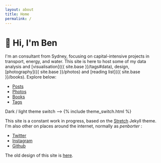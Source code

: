 ```yaml
---
layout: about
title: Home
permalink: /
---
```


# 👋 Hi, I'm Ben

I'm an consultant from Sydney, focusing on capital-intensive projects in transport, energy, and water. This site is here to host some of my data analysis and [visualisation]({{ site.base }}/tags#data), design, [photography]({{ site.base }}/photos) and [reading list]({{ site.base }}/books). 
Explore below:

<ul class="nav-about">
  <li><a href="/posts">Posts</a></li>
  <li><a href="/photos">Photos</a></li>
  <li><a href="/books">Books</a></li>
  <li><a href="/tags">Tags</a></li>
</ul>

Dark / light theme switch --> {% include theme_switch.html %}

This site is a constant work in progress, based on the [Stretch](https://stretch.ben.report/) Jekyll theme.
I'm also other on places around the internet, normally as *penborter* : 

- [Twitter](https://twitter.com/penborter)
- [Instagram](https://www.instagram.com/penborter/)
- [Github](https://github.com/penborter)

The old design of this site is [here](https://old.ben.report).
